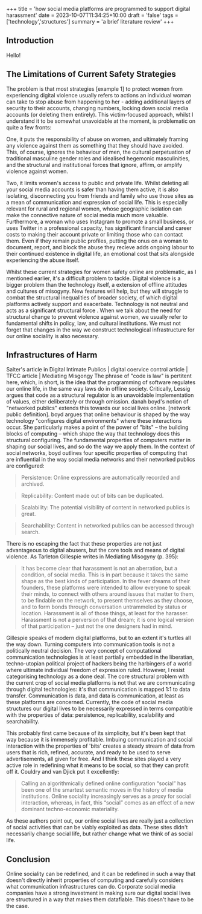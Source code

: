 +++
title = 'how social media platforms are programmed to support digital harassment'
date = 2023-10-07T11:34:25+10:00
draft = 'false'
tags = ['technology','structures']
summary = 'a brief literature review'
+++





## Introduction

Hello!

## The Limitations of Current Safety Strategies

The problem is that most strategies [example 1] to protect women from experiencing digital violence usually refers to actions an individual woman can take to stop abuse from happening to her - adding additional layers of security to their accounts, changing numbers, locking down social media accounts (or deleting them entirely). This victim-focused approach, whilst I understand it to be somewhat unavoidable at the moment, is problematic on quite a few fronts:

One, it puts the responsibility of abuse on women, and ultimately framing any violence against them as something that they should have avoided. This, of course, ignores the behaviour of men, the cultural perpetuation of traditional masculine gender roles and idealised hegemonic masculinities, and the structural and institutional forces that ignore, affirm, or amplify violence against women.

Two, it limits women's access to public and private life. Whilst deleting all your social media accounts is safer than having them active, it is also isolating, disconnecting you from friends and family who use those sites as a mean of communication and expression of social life. This is especially relevant for rural and regional women, whose geographic isolation can make the connective nature of social media much more valuable. Furthermore, a woman who uses Instagram to promote a small business, or uses Twitter in a professional capacity, has significant financial and career costs to making their account private or limiting those who can contact them. Even if they remain public profiles, putting the onus on a woman to document, report, and block the abuse they recieve adds ongoing labour to their continued existence in digital life, an emotional cost that sits alongside experiencing the abuse itself.

Whilst these current strategies for women safety online are problematic, as I mentioned earlier, it's a difficult problem to tackle. Digital violence is a bigger problem than the technology itself, a extension of offline attitudes and cultures of misogyny. New features will help, but they will struggle to combat the structural inequalities of broader society, of which digital platforms actively support and exacerbate. Technology is not neutral and acts as a significant structural force . When we talk about the need for structural change to prevent violence against women, we usually refer to fundamental shifts in policy, law, and cultural institutions. We must not forget that changes in the way we construct technological infrastructure for our online sociality is also necessary.

## Infrastructures of Harm

Salter's article in Digital Intimate Publics | digital coervice control article | TFCC article | Mediating Misgongy
The phrase of "code is law" is pertitent here, which, in short, is the idea that the programming of software regulates our online life, in the same way laws do in offline society. Critically, Lessig argues that code as a structural regulator is an unavoidable implementation of values, either deliberately or through omission.
danah boyd's notion of "networked publics" extends this towards our social lives online. [network public definition]. boyd argues that online behaviour is shaped by the way technology "configures digital environments" where these interactions occur. She particularly makes a point of the power of "bits" – the building blocks of computing – which shape the way that technology does this structural configuring. The fundamental properties of computers matter in shaping our social lives, and so do the way we apply them.
In the context of social networks, boyd outlines four specific properties of computing that are influential in the way social media networks and their networked publics are configured:

> Persistence: Online expressions are automatically recorded and archived. 

> Replicability: Content made out of bits can be duplicated.

> Scalability: The potential visibility of content in networked publics is great.

> Searchability: Content in networked publics can be accessed through search.


There is no escaping the fact that these properties are not just advantageous to digital abusers, but the core tools and means of digital violence. As Tarleton Gillespie writes in Mediating Misogyny (p. 395): 

> It has become clear that harassment is not an aberration, but a condition, of social media. This is in part because it takes the same shape as the best kinds of participation. In the fever dreams of their founders, these platforms were intended to allow everyone to speak their minds, to connect with others around issues that matter to them, to be findable on the network, to present themselves as they choose, and to form bonds through conversation untrammeled by status or location. Harassment is all of those things, at least for the harasser. Harassment is not a perversion of that dream; it is one logical version of that participation – just not the one designers had in mind.

Gillespie speaks of modern digital platforms, but to an extent it's turtles all the way down. Turning computers into communication tools is not a politically neutral decision. The very concept of computational communication technologies is at least partially embedded in the liberatian, techno-utopian political project of hackers being the harbingers of a world where ultimate individual freedom of expression ruled. 
However, I resist categorising technology as a done deal. The core structural problem with the current crop of social media platforms is not that we are communicating through digital technologies: it's that communication is mapped 1:1 to data transfer. Communication is data, and data is communication, at least as these platforms are concerned. Currently, the code of social media structures our digital lives to be necessarily expressed in terms compatible with the properties of data: persistence, replicability, scalability and searchability. 

This probably first came because of its simplicity, but it's been kept that way because it is immensely profitable. Imbuing communication and social interaction with the properties of 'bits' creates a steady stream of data from users that is rich, refined, accurate, and ready to be used to serve advertisements, all given for free. And I think these sites played a very active role in redefining what it means to be social, so that they can profit off it. Couldry and van Djick put it excellently: 

> Calling an algorithmically defined online configuration “social” has been one of the smartest semantic moves in the history of media institutions. Online sociality increasingly serves as a proxy for social interaction, whereas, in fact, this “social” comes as an effect of a new dominant techno-economic materiality.

As these authors point out, our online social lives are really just a collection of social activities that can be viably exploited as data. These sites didn't necessarily change social life, but rather change what we think of as social life. 

## Conclusion

Online sociality can be redefined, and it can be redefined in such a way that doesn't directly inherit properties of computing and carefully considers what communication infrastructures can do. Corporate social media companies have a strong investment in making sure our digital social lives are structured in a way that makes them datafiable. This doesn't have to be the case.